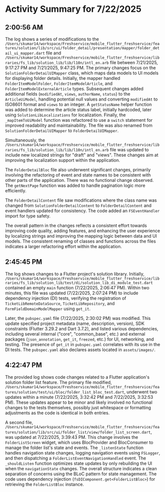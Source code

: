 # Activity Summary for 7/22/2025

## 2:00:56 AM
The log shows a series of modifications to the `/Users/skumar14/workspace/Freshservice/mobile_flutter_freshservice/features/solution/lib/src/ui/folder_detail/presentation/mapper/folder_detail_ui_mapper.dart` file and `/Users/skumar14/workspace/Freshservice/mobile_flutter_freshservice/libraries/fs_lib/solution_lib/lib/l10n/intl_en.arb` file between 7/21/2025, 9:17:27 PM and 7/21/2025, 9:47:25 PM.  The primary changes focus on the `SolutionFolderDetailUIMapper` class, which maps data models to UI models for displaying folder details.  Initially, the mapper handled `FolderItemModelFolder`, `FolderItemModelArticle`, and `FolderItemModelExternalArticle` types.  Subsequent changes added additional fields (`modifiedAt`, `views`, `authorName`, `status`) to the `ArticleUiModel`,  handling potential null values and converting `modifiedAt` to ISO8601 format and `views` to an integer.  A `getStatusName` helper function was added to determine the article status label, initially hardcoded, later using `SolutionLibLocalizations` for localization.  Finally, the `_mapItemToUiModel` function was refactored to use a `switch` statement for improved readability and maintainability. The file was also renamed from `SolutionFolderDetailUIMapper` to `FolderDetailUIMapper`.

Simultaneously, the `/Users/skumar14/workspace/Freshservice/mobile_flutter_freshservice/libraries/fs_lib/solution_lib/lib/l10n/intl_en.arb` file was updated to include new localized strings for "draft" and "views". These changes aim at improving the localization support within the application.

The `FolderDetailBloc` file also underwent significant changes, primarily involving the refactoring of event and state names to be consistent with other parts of the application. There was no functional change observed.  The  `getNextPage` function was added to handle pagination logic more efficiently.

The `FolderDetailContent` file saw modifications where the class name was changed from `SolutionFolderDetailContent` to `FolderDetailContent` and event handlers updated for consistency.  The code added an `FSEventHandler` import for type safety.


The overall pattern in the changes reflects a consistent effort towards improving code quality, adding features, and enhancing the user experience by localizing strings and improving the mapping logic between data and UI models.  The consistent renaming of classes and functions across the files indicates a larger refactoring effort within the application.


## 2:45:45 PM
The log shows changes to a Flutter project's solution library.  Initially, `/Users/skumar14/workspace/Freshservice/mobile_flutter_freshservice/libraries/fs_lib/solution_lib/test/di/solution_lib_di_module_test.dart` contained an empty `main` function (7/22/2025, 2:06:47 PM).  Within two minutes,  this file was updated (7/22/2025, 2:07:24 PM) to include dependency injection (DI) tests, verifying the registration of `TicketLibRemoteDataSource`, `TicketLibRepository`, and `FormFieldDomainModelMapper` using `get_it`.  

Later, the `pubspec.yaml` file (7/22/2025, 2:30:02 PM) was modified. This update specified project metadata (name, description, version), SDK constraints (Flutter 3.29.2 and Dart 3.7.2), and listed various dependencies, including several internal ("core", "common_base", etc.) and external packages (`json_annotation`, `get_it`, `freezed`, etc.) for UI, networking, and testing.  The presence of `get_it` in `pubspec.yaml` correlates with its use in the DI tests.  The `pubspec.yaml` also declares assets located in `assets/images/`.


## 4:22:47 PM
The provided log shows code changes related to a Flutter application's solution folder list feature.  The primary file modified, `/Users/skumar14/workspace/Freshservice/mobile_flutter_freshservice/features/solution/test/ui/bloc/folder_list_bloc_test.dart`, underwent two updates within a minute (7/22/2025, 3:32:42 PM and 7/22/2025, 3:32:53 PM).  These updates appear to be minor and likely involved no functional changes to the tests themselves, possibly just whitespace or formatting adjustments as the code is identical in both entries.

A second file, `/Users/skumar14/workspace/Freshservice/mobile_flutter_freshservice/features/solution/lib/src/ui/folder_list/view/folder_list_screen.dart`, was updated at 7/22/2025, 3:39:43 PM.  This change involves the `FolderListScreen` widget, which uses BlocProvider and BlocConsumer to manage the folder list's state and events.  The `_listenState` function handles navigation state changes, logging navigation events using `FSLogger`, and then dispatching a `FolderListEventNavigationHandled` event. The `_shouldListen` function optimizes state updates by only rebuilding the UI when the `navigationState` changes.  The overall structure indicates a clean separation of concerns using the BLoC pattern for state management.  The code uses dependency injection (`fsDIComponent.get<FolderListBloc>`) for retrieving the `FolderListBloc` instance.
